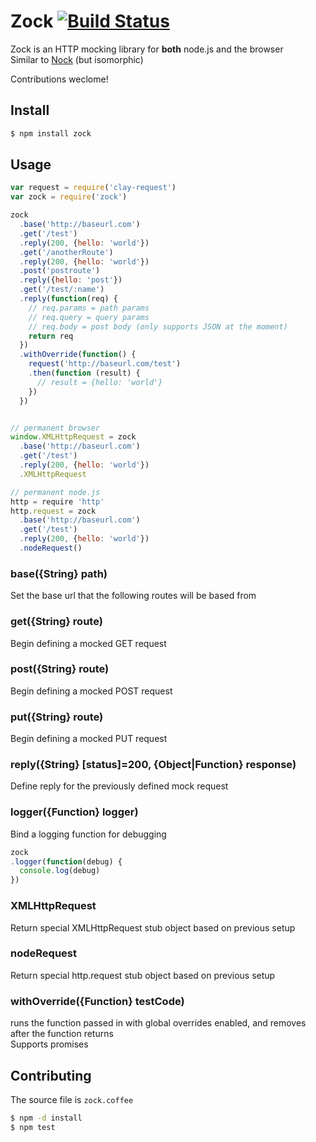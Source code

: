 # Zock [![Build Status](https://drone.io/github.com/claydotio/zock/status.png)](https://drone.io/github.com/claydotio/zock/latest)

Zock is an HTTP mocking library for **both** node.js and the browser  
Similar to [Nock](https://github.com/pgte/nock) (but isomorphic)  

Contributions weclome!

## Install

```sh
$ npm install zock
```

## Usage

```js
var request = require('clay-request')
var zock = require('zock')

zock
  .base('http://baseurl.com')
  .get('/test')
  .reply(200, {hello: 'world'})
  .get('/anotherRoute')
  .reply(200, {hello: 'world'})
  .post('postroute')
  .reply({hello: 'post'})
  .get('/test/:name')
  .reply(function(req) {
    // req.params = path params
    // req.query = query params
    // req.body = post body (only supports JSON at the moment)
    return req
  })
  .withOverride(function() {
    request('http://baseurl.com/test')
    .then(function (result) {
      // result = {hello: 'world'}
    })
  })


// permanent browser
window.XMLHttpRequest = zock
  .base('http://baseurl.com')
  .get('/test')
  .reply(200, {hello: 'world'})
  .XMLHttpRequest

// permanent node.js
http = require 'http'
http.request = zock
  .base('http://baseurl.com')
  .get('/test')
  .reply(200, {hello: 'world'})
  .nodeRequest()
```

### base({String} path)

Set the base url that the following routes will be based from

### get({String} route)

Begin defining a mocked GET request

### post({String} route)

Begin defining a mocked POST request

### put({String} route)

Begin defining a mocked PUT request

### reply({String} [status]=200, {Object|Function} response)

Define reply for the previously defined mock request

### logger({Function} logger)

Bind a logging function for debugging

```js
zock
.logger(function(debug) {
  console.log(debug)
})
```

### XMLHttpRequest

Return special XMLHttpRequest stub object based on previous setup

### nodeRequest

Return special http.request stub object based on previous setup

### withOverride({Function} testCode)

runs the function passed in with global overrides enabled, and removes after the function returns  
Supports promises

## Contributing

The source file is `zock.coffee`

```sh
$ npm -d install
$ npm test
```
